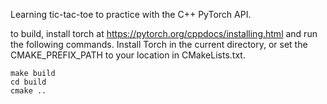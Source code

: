 Learning tic-tac-toe to practice with the C++ PyTorch API. 

to build, install torch at https://pytorch.org/cppdocs/installing.html and run the following commands. Install Torch in the current directory, or set the CMAKE_PREFIX_PATH to your location in CMakeLists.txt.
```
make build
cd build
cmake ..
```

